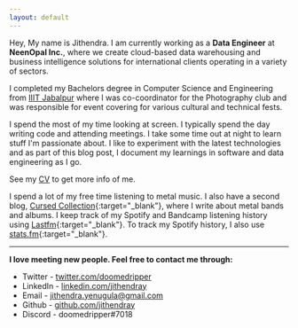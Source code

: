 ```yaml
---
layout: default
---
```


Hey, My  name is Jithendra. I am currently working as a **Data Engineer** at **NeenOpal Inc.**, where we create cloud-based data warehousing and business intelligence solutions for international clients operating in a variety of sectors.

I completed my Bachelors degree in Computer Science and Engineering from [IIIT Jabalpur](http://cse.iiitdmj.ac.in/) where I was co-coordinator for the Photography club and was responsible for event covering for various cultural and technical fests.


I spend the most of my time looking at screen. I typically spend the day writing code and attending meetings. I take some time out at night to learn stuff I'm passionate about. I like to experiment with the latest technologies and as part of this blog post, I document my learnings in software and data engineering as I go.

See my [CV](https://jithendray.github.io/cv) to get more info of me.


I spend a lot of my free time listening to metal music. I also have a second blog, [Cursed Collection](https://cursedcollection.github.io/){:target="_blank"}, where I write about metal bands and albums. I keep track of my Spotify and Bandcamp listening history using [Lastfm](https://www.last.fm/user/Jithendray){:target="_blank"}. To track my Spotify history, I also use [stats.fm](https://stats.fm/doomedripper){:target="_blank"}.

 
<!--I am currently building a habit of reading. I track my reading on [goodreads](https://www.goodreads.com/user/show/94896307-jithendra-yenugula).-->

***



**I love meeting new people. Feel free to contact me through:**

- Twitter - [twitter.com/doomedripper](https://twitter.com/doomedripper)
- LinkedIn - [linkedin.com/jithendray](https://www.linkedin.com/in/jithendray/)
- Email - [jithendra.yenugula@gmail.com](mailto:jithendra.yenugula@gmail.com)
- Github - [github.com/jithendray](https://github.com/jithendray)
- Discord - doomedripper#7018
